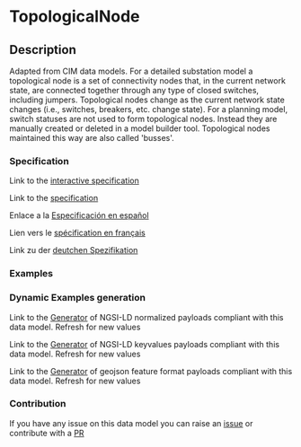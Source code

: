 # TopologicalNode

## Description 

Adapted from CIM data models. For a detailed substation model a topological node is a set of connectivity nodes that, in the current network state, are connected together through any type of closed switches, including  jumpers. Topological nodes change as the current network state changes (i.e., switches, breakers, etc. change state). For a planning model, switch statuses are not used to form topological nodes. Instead they are manually created or deleted in a model builder tool. Topological nodes maintained this way are also called 'busses'.
### Specification

Link to the [interactive specification](https://swagger.lab.fiware.org/?url=https://smart-data-models.github.io/dataModel.EnergyCIM/TopologicalNode/swagger.yaml)

Link to the [specification](https://smart-data-models.github.io/dataModel.EnergyCIM/TopologicalNode/doc/spec.md)

Enlace a la [Especificación en español](https://smart-data-models.github.io/dataModel.EnergyCIM/TopologicalNode/doc/spec_ES.md)

Lien vers le [spécification en français](https://smart-data-models.github.io/dataModel.EnergyCIM/TopologicalNode/doc/spec_FR.md)

Link zu der [deutchen Spezifikation](https://smart-data-models.github.io/dataModel.EnergyCIM/TopologicalNode/doc/spec_DE.md)
### Examples
### Dynamic Examples generation

Link to the [Generator](https://smartdatamodels.org/extra/ngsi-ld_generator_v0.92.php?schemaUrl=https://raw.githubusercontent.com/smart-data-models/dataModel.EnergyCIM/master/TopologicalNode/schema.json&email=info@smartdatamodels.org) of NGSI-LD normalized payloads compliant with this data model. Refresh for new values

Link to the [Generator](https://smartdatamodels.org/extra/ngsi-ld_generator_keyvalues_v0.92.php?schemaUrl=https://raw.githubusercontent.com/smart-data-models/dataModel.EnergyCIM/master/TopologicalNode/schema.json&email=info@smartdatamodels.org) of NGSI-LD keyvalues payloads compliant with this data model. Refresh for new values

Link to the [Generator](https://smartdatamodels.org/extra/geojson_features_generator_v1.0.php?schemaUrl=https://raw.githubusercontent.com/smart-data-models/dataModel.EnergyCIM/master/TopologicalNode/schema.json&email=info@smartdatamodels.org) of geojson feature format payloads compliant with this data model. Refresh for new values
### Contribution

 If you have any issue on this data model you can raise an [issue](https://github.com/smart-data-models/dataModel.EnergyCIM/issues)  or contribute with a [PR](https://github.com/smart-data-models/dataModel.EnergyCIM/pulls)